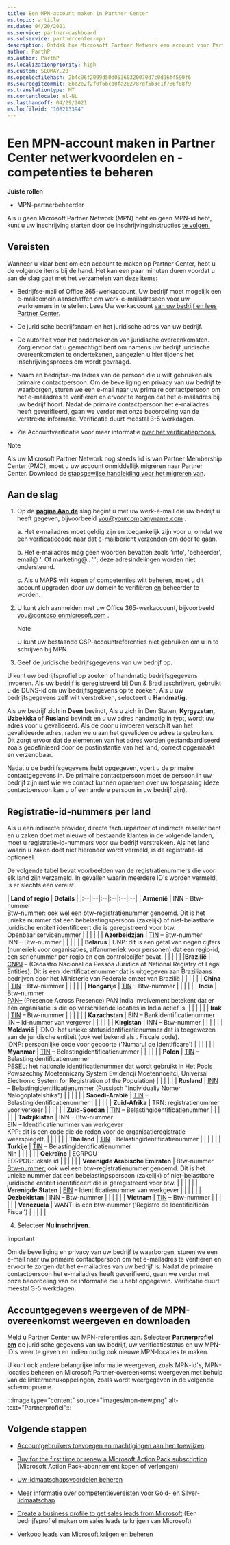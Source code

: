 ```yaml
---
title: Een MPN-account maken in Partner Center
ms.topic: article
ms.date: 04/20/2021
ms.service: partner-dashboard
ms.subservice: partnercenter-mpn
description: Ontdek hoe Microsoft Partner Network een account voor Partner Center maken om hun netwerkvoordelen en -competenties te beheren.
author: ParthP
ms.author: ParthP
ms.localizationpriority: high
ms.custom: SEOMAY.20
ms.openlocfilehash: 2b4c96f2099d50d05360320070d7c0d96f4590f6
ms.sourcegitcommit: 8bd2e2f2f0f6bcd0fa202787df5b3c1f786f88f9
ms.translationtype: MT
ms.contentlocale: nl-NL
ms.lasthandoff: 04/29/2021
ms.locfileid: "108213394"
---
```

# <a name="create-an-mpn-account-in-partner-center-to-manage-network-benefits-and-competencies"></a>Een MPN-account maken in Partner Center netwerkvoordelen en -competenties te beheren

**Juiste rollen**

- MPN-partnerbeheerder

Als u geen Microsoft Partner Network (MPN) hebt en geen MPN-id hebt, kunt u uw inschrijving starten door de inschrijvingsinstructies [te volgen.](https://partner.microsoft.com/dashboard/account/v3/enrollment/introduction/partnership)

## <a name="prerequisites"></a>Vereisten 

Wanneer u klaar bent om een account te maken op Partner Center, hebt u de volgende items bij de hand.  Het kan een paar minuten duren voordat u aan de slag gaat met het verzamelen van deze items:

- Bedrijfse-mail of Office 365-werkaccount. Uw bedrijf moet mogelijk een e-maildomein aanschaffen om werk-e-mailadressen voor uw werknemers in te stellen. Lees Uw werkaccount [van uw bedrijf en lees Partner Center.](azure-active-directory-tenants-and-partner-center.md) 
 
- De juridische bedrijfsnaam en het juridische adres van uw bedrijf.

- De autoriteit voor het ondertekenen van juridische overeenkomsten. Zorg ervoor dat u gemachtigd bent om namens uw bedrijf juridische overeenkomsten te ondertekenen, aangezien u hier tijdens het inschrijvingsproces om wordt gevraagd.

- Naam en bedrijfse-mailadres van de persoon die u wilt gebruiken als primaire contactpersoon. Om de beveiliging en privacy van uw bedrijf te waarborgen, sturen we een e-mail naar uw primaire contactpersoon om het e-mailadres te verifiëren en ervoor te zorgen dat het e-mailadres bij uw bedrijf hoort. Nadat de primaire contactpersoon het e-mailadres heeft geverifieerd, gaan we verder met onze beoordeling van de verstrekte informatie. Verificatie duurt meestal 3-5 werkdagen. 

- Zie Accountverificatie voor meer informatie [over het verificatieproces.](verification-responses.md)

>[!NOTE]
>Als uw Microsoft Partner Network nog steeds lid is van Partner Membership Center (PMC), moet u uw account onmiddellijk migreren naar Partner Center. Download de [stapsgewijse handleiding voor het migreren van](https://assetsprod.microsoft.com/mpn/migrate-pmc-pc-mpa-guide.pptx).

## <a name="get-started"></a>Aan de slag

1. Op de [**pagina Aan de**](https://partner.microsoft.com/dashboard/account/v3/enrollment/introduction/partnership) slag begint u met uw werk-e-mail die uw bedrijf u heeft gegeven, bijvoorbeeld you@yourcompanyname.com .

 
    a.  Het e-mailadres moet geldig zijn en toegankelijk zijn voor u, omdat we een verificatiecode naar dat e-mailbericht verzenden om door te gaan.

    b.  Het e-mailadres mag geen woorden bevatten zoals 'info', 'beheerder', email@ '. Of marketing@.. '.'; deze adresindelingen worden niet ondersteund.

    c.  Als u MAPS wilt kopen of competenties wilt beheren, moet u dit account upgraden door uw domein te verifiëren [en](become-global-admin.md) beheerder te worden. 

2. U kunt zich aanmelden met uw Office 365-werkaccount, bijvoorbeeld you@contoso.onmicrosoft.com .

   >[!NOTE]
   > U kunt uw bestaande CSP-accountreferenties niet gebruiken om u in te schrijven bij MPN.

3. Geef de juridische bedrijfsgegevens van uw bedrijf op.

U kunt uw bedrijfsprofiel op zoeken of handmatig bedrijfsgegevens invoeren. Als uw bedrijf is geregistreerd bij [Dun & Brad te](https://partner.microsoft.com/marketing/usisvshowcase/dunandbrad)schrijven, gebruikt u de DUNS-id om uw bedrijfsgegevens op te zoeken. Als u uw bedrijfsgegevens zelf wilt verstrekken, selecteert u **Handmatig.**

Als uw bedrijf zich in **Deen** bevindt, Als u zich in Den Staten, **Kyrgyzstan,**  **Uzbekkka** of **Rusland** bevindt en u uw adres handmatig in typt, wordt uw adres voor u gevalideerd.  Als de door u invoeren verschilt van het gevalideerde adres, raden we u aan het gevalideerde adres te gebruiken. Dit zorgt ervoor dat de elementen van het adres worden gestandaardiseerd zoals gedefinieerd door de postinstantie van het land, correct opgemaakt en verzendbaar.  

Nadat u de bedrijfsgegevens hebt opgegeven, voert u de primaire contactgegevens in. De primaire contactpersoon moet de persoon in uw bedrijf zijn met wie we contact kunnen opnemen over uw toepassing (deze contactpersoon kan u of een andere persoon in uw bedrijf zijn).

## <a name="registration-id-numbers-by-country"></a>Registratie-id-nummers per land

Als u een indirecte provider, directe factuurpartner of indirecte reseller bent en u zaken doet met nieuwe of bestaande klanten in de volgende landen, moet u registratie-id-nummers voor uw bedrijf verstrekken. Als het land waarin u zaken doet niet hieronder wordt vermeld, is de registratie-id optioneel.

De volgende tabel bevat voorbeelden van de registratienummers die voor elk land zijn verzameld. In gevallen waarin meerdere ID's worden vermeld, is er slechts één vereist.

| **Land of regio** | **Details** | 
|:--|:--|:--|:--|:--|:--|
| **Armenië** | INN – Btw-nummer<br>Btw-nummer: ook wel een btw-registratienummer genoemd. Dit is het unieke nummer dat een bebelastingspersoon (zakelijk) of niet-belastbare juridische entiteit identificeert die is geregistreerd voor btw.<br>Openbaar servicenummer |  |  | |  |
| **Azerbeidzjan**  | [TIN](http://www.oecd.org/tax/automatic-exchange/crs-implementation-and-assistance/tax-identification-numbers/Azerbaijan-TIN.pdf) – Btw-nummer<br>INN – Btw-nummer |  |  |  |  |
| **Belarus**  | UNP: dit is een getal van negen cijfers (numeriek voor organisaties, alfanumeriek voor personen) dat een regio-id, een serienummer per regio en een controlecijfer bevat. |  |  |  |  |
|**Brazilië** | [CNPJ](http://www.oecd.org/tax/automatic-exchange/crs-implementation-and-assistance/tax-identification-numbers/Brazil-TIN.pdf) – (Cadastro Nacional da Pessoa Jurïdica of National Registry of Legal Entities). Dit is een identificatienummer dat is uitgegeven aan Braziliaans bedrijven door het Ministerie van Federale omzet van Brazilië  |  |  |  |  |
| **China** | [TIN](http://www.oecd.org/tax/automatic-exchange/crs-implementation-and-assistance/tax-identification-numbers/China-TIN.pdf) – Btw-nummer |  |  |  |  |
| **Hongarije**  | [TIN](http://www.oecd.org/tax/automatic-exchange/crs-implementation-and-assistance/tax-identification-numbers/Hungary-TIN.pdf) – Btw-nummer |  |  |  |  |
| **India** | Btw-nummer<br>[PAN–](http://www.oecd.org/tax/automatic-exchange/crs-implementation-and-assistance/tax-identification-numbers/India-TIN.pdf) (Presence Across Presence) PAN India Involvement betekent dat er één organisatie is die op verschillende locaties in India actief is. |  |  |  |  |
| **Irak** | [TIN](http://www.oecd.org/tax/automatic-exchange/crs-implementation-and-assistance/tax-identification-numbers/) – Btw-nummer |  |  |  |  |
| **Kazachstan**  | BIN – Bankidentificatienummer<br>IIN – Id-nummer van vergever |  |  |  |  |
| **Kirgistan**  | INN – Btw-nummer |  |  |  |  |
| **Moldavië**  | IDNO: het unieke statusidentificatienummer dat is toegewezen aan de juridische entiteit (ook wel bekend als . Fiscale code).<br>IDNP: persoonlijke code voor geboorte ('Numarul de Identificare') |  |  |  |  |
| **Myanmar** | [TIN](http://www.oecd.org/tax/automatic-exchange/crs-implementation-and-assistance/tax-identification-numbers/) – Belastingidentificatienummer |  |  |  |  |
| **Polen**  | [TIN](http://www.oecd.org/tax/automatic-exchange/crs-implementation-and-assistance/tax-identification-numbers/Poland-TIN.pdf) – Belastingidentificatienummer<br>[PESEL:](http://www.oecd.org/tax/automatic-exchange/crs-implementation-and-assistance/tax-identification-numbers/Poland-TIN.pdf) het nationale identificatienummer dat wordt gebruikt in Het Pools Powszechny Moetenniczny System Ewidencji Moetennoeitci, Universal Electronic System for Registration of the Population) |  |  |  |  |
| **Rusland**  | [INN](http://www.oecd.org/tax/automatic-exchange/crs-implementation-and-assistance/tax-identification-numbers/Russia-TIN.pdf) – Belastingidentificatienummer (Russisch "Individualiy Nomer Nalogoplatelshika") |  |  |  |  |
| **Saoedi-Arabië** | [TIN](http://www.oecd.org/tax/automatic-exchange/crs-implementation-and-assistance/tax-identification-numbers/Saudi-Arabia-TIN.pdf) – Belastingidentificatienummer |  |  |  |  |
| **Zuid-Afrika** | TRN: registratienummer voor verkeer |  |  |  |  |
| **Zuid-Soedan** | [TIN](http://www.oecd.org/tax/automatic-exchange/crs-implementation-and-assistance/tax-identification-numbers/) – Belastingidentificatienummer |  |  |  |  |
| **Tadzjikistan**  | INN – Btw-nummer<br>EIN – Identificatienummer van werkgever<br>KPP: dit is een code die de reden voor de organisatieregistratie weerspiegelt. |  |  |  |  |
| **Thailand** | [TIN](http://www.oecd.org/tax/automatic-exchange/crs-implementation-and-assistance/tax-identification-numbers/) – Belastingidentificatienummer |  |  |  |  |
| **Turkije** | [TIN](http://www.oecd.org/tax/automatic-exchange/crs-implementation-and-assistance/tax-identification-numbers/Turkey-TIN.pdf) – Belastingidentificatienummer<br>Nin |  |  |  |  |
| **Oekraïne**  | EGRPOU<br>EDRPOU: lokale id |  |  |  |  |
| **Verenigde Arabische Emiraten** | Btw-nummer<br>[Btw-nummer:](http://www.oecd.org/tax/automatic-exchange/crs-implementation-and-assistance/tax-identification-numbers/UAE-TIN.pdf) ook wel een btw-registratienummer genoemd. Dit is het unieke nummer dat een bebelastingspersoon (zakelijk) of niet-belastbare juridische entiteit identificeert die is geregistreerd voor btw. |  |  |  |  |
| **Verenigde Staten** | [EIN](https://irs.ein-forms-gov.com/?keyword=employer%20identification%20number&source=Google&network=o&device=c&devicemodel=&mobile=&adposition%5d&targetid=kwd-81501461534755:loc-190&msclkid=458d3159f6051392f5286e8e75ed79ce) – Identificatienummer van werkgever |  |  |  |  |
| **Oezbekistan**  | INN – Btw-nummer |  |  |  |  |
| **Vietnam** | [TIN](http://www.oecd.org/tax/automatic-exchange/crs-implementation-and-assistance/tax-identification-numbers/) – Btw-nummer |  |  |  |  |
| **Venezuela** | WANT: is een btw-nummer ('Registro de Identificificón Fiscal') |  |  |  |  |

4. Selecteer **Nu inschrijven.**

>[!IMPORTANT]
>Om de beveiliging en privacy van uw bedrijf te waarborgen, sturen we een e-mail naar uw primaire contactpersoon om het e-mailadres te verifiëren en ervoor te zorgen dat het e-mailadres van uw bedrijf is. Nadat de primaire contactpersoon het e-mailadres heeft geverifieerd, gaan we verder met onze beoordeling van de informatie die u hebt opgegeven. Verificatie duurt meestal 3-5 werkdagen. 

## <a name="how-to-view-account-details-or-view-and-download-the-mpn-agreement"></a>Accountgegevens weergeven of de MPN-overeenkomst weergeven en downloaden

Meld u Partner Center uw MPN-referenties aan. Selecteer [**Partnerprofiel om**](https://partner.microsoft.com/pcv/accountsettings/connectedpartnerprofile) de juridische gegevens van uw bedrijf, uw verificatiestatus en uw MPN-ID's weer te geven en indien nodig ook nieuwe MPN-locaties te maken. 

U kunt ook andere belangrijke informatie weergeven, zoals MPN-id's, MPN-locaties beheren en Microsoft Partner-overeenkomst weergeven met behulp van de linkermenukoppelingen, zoals wordt weergegeven in de volgende schermopname.

:::image type="content" source="images/mpn-new.png" alt-text="Partnerprofiel":::


## <a name="next-steps"></a>Volgende stappen

-  [Accountgebruikers toevoegen en machtigingen aan hen toewijzen](create-user-accounts-and-set-permissions.md)

-  [Buy for the first time or renew a Microsoft Action Pack subscription](mpn-get-action-pack.md) (Microsoft Action Pack-abonnement kopen of verlengen)

-  [Uw lidmaatschapsvoordelen beheren](manage-your-partner-network-benefits.md)

-  [Meer informatie over competentievereisten voor Gold- en Silver-lidmaatschap](https://partner.microsoft.com/membership/competencies)

-  [Create a business profile to get sales leads from Microsoft](create-a-marketing-profile.md) (Een bedrijfsprofiel maken om sales leads te krijgen van Microsoft)

-  [Verkoop leads van Microsoft krijgen en beheren](manage-leads.md)
